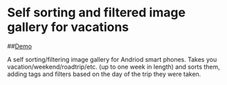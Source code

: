 # Self sorting and filtered image gallery for vacations

##[Demo](http://italy2016.x10host.com/)

A self sorting/filtering image gallery for Andriod smart phones. Takes you vacation/weekend/roadtrip/etc. (up to one week in length) and sorts them, adding tags and filters based on the day of the trip they were taken.
